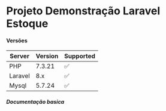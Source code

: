 <h1>Projeto Demonstração Laravel Estoque</h1>

<h4>Versões </h4>

|Server | Version | Supported |
| ------- | ------------------ | ------|
| PHP   | 7.3.21 | :white_check_mark: |
| Laravel   | 8.x |:white_check_mark: |
| Mysql  | 5.7.24 |:white_check_mark: |

<h5 id="documentacao">Documentação basica</h5>

<div id="documentacao"></div>
